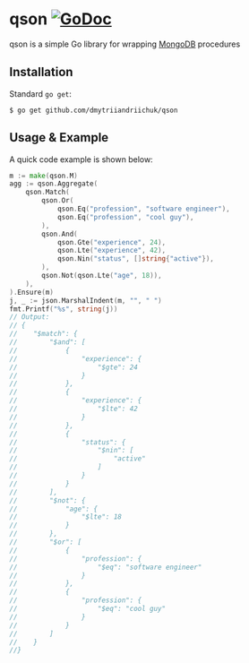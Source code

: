 # qson [![GoDoc](https://godoc.org/github.com/dmytriiandriichuk/qson?status.svg)](https://godoc.org/github.com/dmytriiandriichuk/qson)

qson is a simple Go library for wrapping [MongoDB](https://docs.mongodb.com/) procedures 

## Installation

Standard `go get`:

```
$ go get github.com/dmytriiandriichuk/qson
```

## Usage & Example

A quick code example is shown below:

```go
m := make(qson.M)
agg := qson.Aggregate(
    qson.Match(
        qson.Or(
            qson.Eq("profession", "software engineer"),
            qson.Eq("profession", "cool guy"),
        ),
        qson.And(
            qson.Gte("experience", 24),
            qson.Lte("experience", 42),
            qson.Nin("status", []string{"active"}),
        ),
        qson.Not(qson.Lte("age", 18)),
    ),
).Ensure(m)
j, _ := json.MarshalIndent(m, "", "	")
fmt.Printf("%s", string(j))
// Output:
// {
//    "$match": {
//        "$and": [
//            {
//                "experience": {
//                    "$gte": 24
//                }
//            },
//            {
//                "experience": {
//                    "$lte": 42
//                }
//            },
//            {
//                "status": {
//                    "$nin": [
//                        "active"
//                    ]
//                }
//            }
//        ],
//        "$not": {
//            "age": {
//                "$lte": 18
//            }
//        },
//        "$or": [
//            {
//                "profession": {
//                    "$eq": "software engineer"
//                }
//            },
//            {
//                "profession": {
//                    "$eq": "cool guy"
//                }
//            }
//        ]
//    }
//}
```
